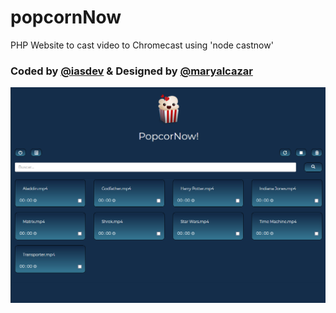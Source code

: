 # popcornNow
PHP Website to cast video to Chromecast using 'node castnow'

### Coded by <a href="https://github.com/iasdev">@iasdev</a> & Designed by <a href="https://github.com/maryalcazar">@maryalcazar</a>

![Website](https://github.com/iasdev/popcornNow/blob/main/showcase/main.png?raw=true)